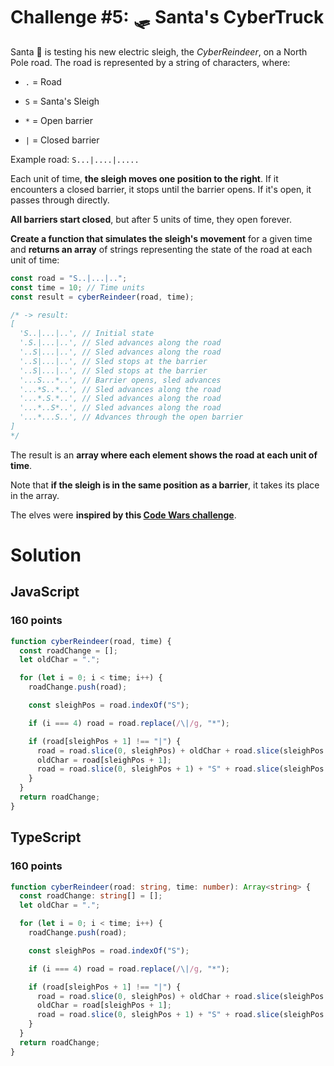 # Challenge #5: 🛷 Santa's CyberTruck

Santa 🎅 is testing his new electric sleigh, the _CyberReindeer_, on a North Pole road. The road is represented by a string of characters, where:

- <code>.</code> = Road
- <code>S</code> = Santa's Sleigh

- <code>\*</code> = Open barrier
- <code>|</code> = Closed barrier

Example road: <code>S...|....|.....</code>

Each unit of time, **the sleigh moves one position to the right**. If it encounters a closed barrier, it stops until the barrier opens. If it's open, it passes through directly.

**All barriers start closed**, but after 5 units of time, they open forever.

**Create a function that simulates the sleigh's movement** for a given time and **returns an array** of strings representing the state of the road at each unit of time:

```ts
const road = "S..|...|..";
const time = 10; // Time units
const result = cyberReindeer(road, time);

/* -> result:
[
  'S..|...|..', // Initial state
  '.S.|...|..', // Sled advances along the road
  '..S|...|..', // Sled advances along the road
  '..S|...|..', // Sled stops at the barrier
  '..S|...|..', // Sled stops at the barrier
  '...S...*..', // Barrier opens, sled advances
  '...*S..*..', // Sled advances along the road
  '...*.S.*..', // Sled advances along the road
  '...*..S*..', // Sled advances along the road
  '...*...S..', // Advances through the open barrier
]
*/
```

The result is an **array where each element shows the road at each unit of time**.

Note that **if the sleigh is in the same position as a barrier**, it takes its place in the array.

The elves were **inspired by this [Code Wars challenge](https://www.codewars.com/kata/5d0ae91acac0a50232e8a547/javascript)**.

# Solution

## JavaScript

### 160 points

```js
function cyberReindeer(road, time) {
  const roadChange = [];
  let oldChar = ".";

  for (let i = 0; i < time; i++) {
    roadChange.push(road);

    const sleighPos = road.indexOf("S");

    if (i === 4) road = road.replace(/\|/g, "*");

    if (road[sleighPos + 1] !== "|") {
      road = road.slice(0, sleighPos) + oldChar + road.slice(sleighPos + 1);
      oldChar = road[sleighPos + 1];
      road = road.slice(0, sleighPos + 1) + "S" + road.slice(sleighPos + 2);
    }
  }
  return roadChange;
}
```

## TypeScript

### 160 points

```ts
function cyberReindeer(road: string, time: number): Array<string> {
  const roadChange: string[] = [];
  let oldChar = ".";

  for (let i = 0; i < time; i++) {
    roadChange.push(road);

    const sleighPos = road.indexOf("S");

    if (i === 4) road = road.replace(/\|/g, "*");

    if (road[sleighPos + 1] !== "|") {
      road = road.slice(0, sleighPos) + oldChar + road.slice(sleighPos + 1);
      oldChar = road[sleighPos + 1];
      road = road.slice(0, sleighPos + 1) + "S" + road.slice(sleighPos + 2);
    }
  }
  return roadChange;
}
```
